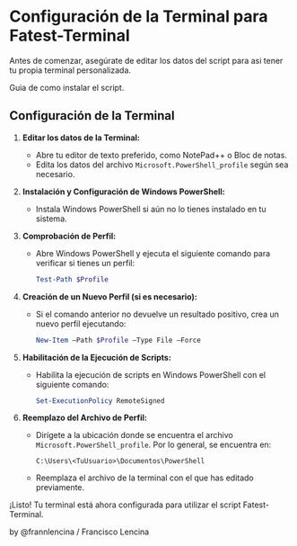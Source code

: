 # Configuración de la Terminal para Fatest-Terminal

Antes de comenzar, asegúrate de editar los datos del script para asi tener tu propia terminal personalizada. 

Guia de como instalar el script.

## Configuración de la Terminal

1. **Editar los datos de la Terminal:**
   - Abre tu editor de texto preferido, como NotePad++ o Bloc de notas.
   - Edita los datos del archivo `Microsoft.PowerShell_profile` según sea necesario.

2. **Instalación y Configuración de Windows PowerShell:**
   - Instala Windows PowerShell si aún no lo tienes instalado en tu sistema.
   
3. **Comprobación de Perfil:**
   - Abre Windows PowerShell y ejecuta el siguiente comando para verificar si tienes un perfil:
     ```powershell
     Test-Path $Profile
     ```

4. **Creación de un Nuevo Perfil (si es necesario):**
   - Si el comando anterior no devuelve un resultado positivo, crea un nuevo perfil ejecutando:
     ```powershell
     New-Item –Path $Profile –Type File –Force
     ```

5. **Habilitación de la Ejecución de Scripts:**
   - Habilita la ejecución de scripts en Windows PowerShell con el siguiente comando:
     ```powershell
     Set-ExecutionPolicy RemoteSigned
     ```

6. **Reemplazo del Archivo de Perfil:**
   - Dirígete a la ubicación donde se encuentra el archivo `Microsoft.PowerShell_profile`. Por lo general, se encuentra en:
     ```
     C:\Users\<TuUsuario>\Documentos\PowerShell
     ```
   - Reemplaza el archivo de la terminal con el que has editado previamente.

¡Listo! Tu terminal está ahora configurada para utilizar el script Fatest-Terminal.

by @frannlencina / Francisco Lencina
